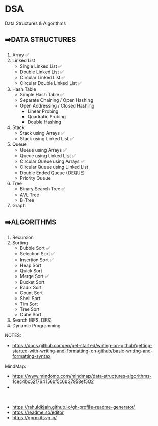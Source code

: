 # DSA

Data Structures & Algorithms

## ➡️DATA STRUCTURES
1. Array ✅
2. Linked List
    - Single Linked List ✅
    - Double Linked List ✅
    - Circular Linked List ✅
    - Circular Double Linked List ✅
3. Hash Table
    - Simple Hash Table ✅
    - Separate Chaining / Open Hashing
    - Open Addressing / Closed Hashing
        - Linear Probing
        - Quadratic Probing
        - Double Hashing
4. Stack
    - Stack using Arrays ✅
    - Stack using Linked List ✅
5. Queue
    - Queue using Arrays ✅
    - Queue using Linked List ✅
    - Circular Queue using Arrays ✅
    - Circular Queue using Linked List
    - Double Ended Queue (DEQUE)
    - Priority Queue
6. Tree
    - Binary Search Tree ✅
    - AVL Tree
    - B-Tree
7. Graph

## ➡️ALGORITHMS
1. Recursion
2. Sorting
    - Bubble Sort ✅
    - Selection Sort ✅
    - Insertion Sort ✅
    - Heap Sort
    - Quick Sort
    - Merge Sort ✅
    - Bucket Sort
    - Radix Sort
    - Count Sort
    - Shell Sort
    - Tim Sort
    - Tree Sort
    - Cube Sort
3. Search (BFS, DFS)
4. Dynamic Programming

NOTES: 
- https://docs.github.com/en/get-started/writing-on-github/getting-started-with-writing-and-formatting-on-github/basic-writing-and-formatting-syntax

MindMap:
- https://www.mindomo.com/mindmap/data-structures-algorithms-1cec4bc52f764156bf5c6b37958ef502
- 
<br>

- https://rahuldkjain.github.io/gh-profile-readme-generator/
- https://readme.so/editor
- https://gprm.itsvg.in/
